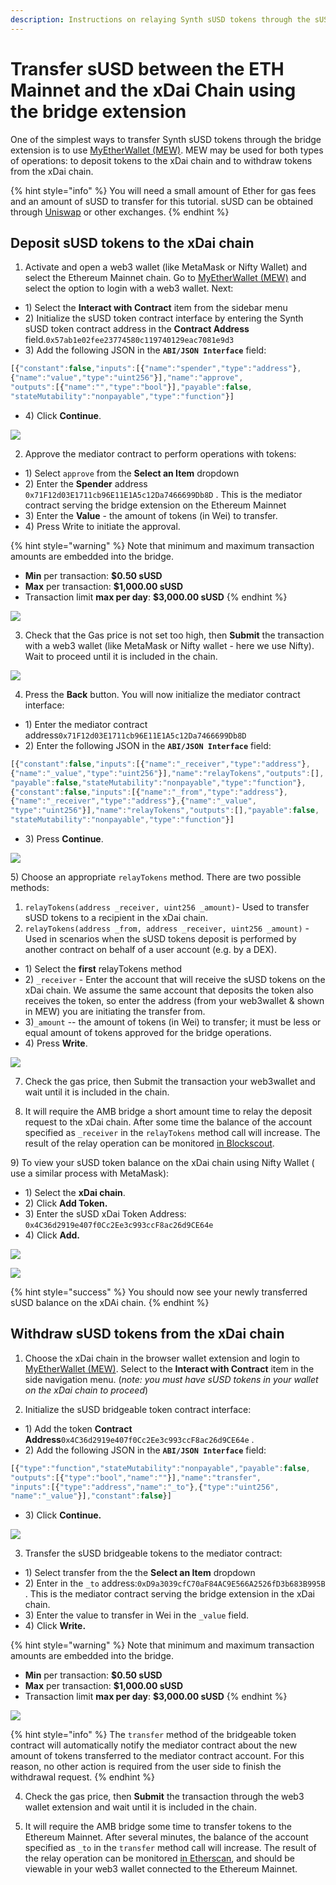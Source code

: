 ```yaml
---
description: Instructions on relaying Synth sUSD tokens through the sUSD bridge extension
---
```


# Transfer sUSD between the ETH Mainnet and the xDai Chain using the bridge extension

One of the simplest ways to transfer Synth sUSD tokens through the bridge extension is to use [MyEtherWallet \(MEW\)](https://www.myetherwallet.com/access-my-wallet). MEW may be used for both types of operations: to deposit tokens to the xDai chain and to withdraw tokens from the xDai chain.

{% hint style="info" %}
You will need a small amount of Ether for gas fees and an amount of sUSD to transfer for this tutorial. sUSD can be obtained through [Uniswap](https://uniswap.exchange/) or other exchanges.
{% endhint %}

## Deposit sUSD tokens to the xDai chain

1. Activate and open a web3 wallet \(like MetaMask or Nifty Wallet\) and select the Ethereum Mainnet chain. Go to [MyEtherWallet \(MEW\)](https://www.myetherwallet.com/access-my-wallet) and select the option to login with a web3 wallet. Next:

* 1\) Select the **Interact with Contract** item from the sidebar menu
* 2\) Initialize the sUSD token contract interface by entering the Synth sUSD token contract address in the **Contract Address** field.`0x57ab1e02fee23774580c119740129eac7081e9d3` 
* 3\) Add the following JSON in the **`ABI/JSON Interface`** field: 

```javascript
[{"constant":false,"inputs":[{"name":"spender","type":"address"},
{"name":"value","type":"uint256"}],"name":"approve",
"outputs":[{"name":"","type":"bool"}],"payable":false,
"stateMutability":"nonpayable","type":"function"}]
```

* 4\) Click **Continue**.

![](../../.gitbook/assets/susd1.png)

2. Approve the mediator contract to perform operations with tokens:

* 1\) Select `approve` from the **Select an Item** dropdown
* 2\) Enter the **Spender** address `0x71F12d03E1711cb96E11E1A5c12Da7466699Db8D` . This is the mediator contract serving the bridge extension on the Ethereum Mainnet
* 3\) Enter the **Value** - the amount of tokens \(in Wei\) to transfer.
* 4\) Press Write to initiate the approval.

{% hint style="warning" %}
Note that minimum and maximum transaction amounts are embedded into the bridge. 

* **Min** per transaction: **$0.50 sUSD**
* **Max** per transaction: **$1,000.00 sUSD**
* Transaction limit **max per day**: **$3,000.00 sUSD**
{% endhint %}

![](../../.gitbook/assets/susd2.png)

3. Check that the Gas price is not set too high, then **Submit** the transaction with a web3 wallet \(like MetaMask or Nifty wallet - here we use Nifty\). Wait to proceed until it is included in the chain.

![](../../.gitbook/assets/susd3.png)

4. Press the **Back** button. You will now initialize the mediator contract interface:

* 1\) Enter the mediator contract address`0x71F12d03E1711cb96E11E1A5c12Da7466699Db8D` 
* 2\) Enter the following JSON in the **`ABI/JSON Interface`** field:

```javascript
[{"constant":false,"inputs":[{"name":"_receiver","type":"address"},
{"name":"_value","type":"uint256"}],"name":"relayTokens","outputs":[],
"payable":false,"stateMutability":"nonpayable","type":"function"},
{"constant":false,"inputs":[{"name":"_from","type":"address"},
{"name":"_receiver","type":"address"},{"name":"_value",
"type":"uint256"}],"name":"relayTokens","outputs":[],"payable":false,
"stateMutability":"nonpayable","type":"function"}]
```

* 3\) Press **Continue**.

![](../../.gitbook/assets/susd4.png)

5\) Choose an appropriate `relayTokens` method. There are two possible methods:

1. `relayTokens(address _receiver, uint256 _amount)`- Used to transfer sUSD tokens to a recipient in the xDai chain.
2. `relayTokens(address _from, address _receiver, uint256 _amount)` - Used in scenarios when the sUSD tokens deposit is performed by another contract on behalf of a user account \(e.g. by a DEX\).

* 1\) Select the **first** relayTokens method
* 2\) `_receiver` - Enter the account that will receive the sUSD tokens on the xDai chain. We assume the same account that deposits the token also receives the token, so enter the address \(from your web3wallet & shown in MEW\) you are initiating the transfer from.
* 3\)`_amount` -- the amount of tokens \(in Wei\) to transfer; it must be less or equal amount of tokens approved for the bridge operations.
* 4\) Press **Write**.

![](../../.gitbook/assets/susd5.png)

7. Check the gas price, then Submit the transaction your web3wallet and wait until it is included in the chain.

8. It will require the AMB bridge a short amount time to relay the deposit request to the xDai chain. After some time the balance of the account specified as `_receiver` in the `relayTokens` method call will increase. The result of the relay operation can be monitored [in Blockscout](https://blockscout.com/poa/xdai/tokens/0x4c36d2919e407f0cc2ee3c993ccf8ac26d9ce64e/token_transfers).

9\) To view your sUSD token balance on the xDai chain using Nifty Wallet \( use a similar process with MetaMask\):

* 1\) Select the **xDai chain**.
* 2\) Click **Add Token.**
* 3\) Enter the sUSD xDai Token Address:  `0x4C36d2919e407f0Cc2Ee3c993ccF8ac26d9CE64e` 
* 4\) Click **Add.**

![](../../.gitbook/assets/nifty1.png)

![](../../.gitbook/assets/nifty2.png)

{% hint style="success" %}
You should now see your newly transferred sUSD balance on the xDAi chain.
{% endhint %}

## Withdraw sUSD tokens from the xDai chain

1. Choose the xDai chain in the browser wallet extension and login to [MyEtherWallet \(MEW\)](https://www.myetherwallet.com/access-my-wallet). Select to the **Interact with Contract** item in the side navigation menu. \(_note: you must have sUSD tokens in your wallet on the xDai chain to proceed_\)

2. Initialize the sUSD bridgeable token contract interface:

* 1\) Add the token **Contract Address**`0x4C36d2919e407f0Cc2Ee3c993ccF8ac26d9CE64e` .
* 2\) Add the following JSON in the **`ABI/JSON Interface`** field:

```javascript
[{"type":"function","stateMutability":"nonpayable","payable":false,
"outputs":[{"type":"bool","name":""}],"name":"transfer",
"inputs":[{"type":"address","name":"_to"},{"type":"uint256",
"name":"_value"}],"constant":false}]
```

* 3\) Click **Continue.**

![](../../.gitbook/assets/send1.png)

3. Transfer the sUSD bridgeable tokens to the mediator contract:

* 1\) Select transfer from the the **Select an Item** dropdown
* 2\) Enter in the `_to` address:`0xD9a3039cfC70aF84AC9E566A2526fD3b683B995B` . This is the  mediator contract serving the bridge extension in the xDai chain.
* 3\) Enter the value to transfer in Wei in the `_value` field.
* 4\) Click **Write.**

{% hint style="warning" %}
Note that minimum and maximum transaction amounts are embedded into the bridge. 

* **Min** per transaction: **$0.50 sUSD**
* **Max** per transaction: **$1,000.00 sUSD**
* Transaction limit **max per day**: **$3,000.00 sUSD**
{% endhint %}

![](../../.gitbook/assets/send2%20%281%29.png)

{% hint style="info" %}
The `transfer` method of the bridgeable token contract will automatically notify the mediator contract about the new amount of tokens transferred to the mediator contract account. For this reason, no other action is required from the user side to finish the withdrawal request.
{% endhint %}

4. Check the gas price, then **Submit** the transaction through the web3 wallet extension and wait until it is included in the chain.

5. It will require the AMB bridge some time to transfer tokens to the Ethereum Mainnet. After several minutes, the balance of the account specified as `_to` in the `transfer` method call will increase. The result of the relay operation can be monitored [in Etherscan](https://etherscan.io/token/0x57ab1e02fee23774580c119740129eac7081e9d3?a=0x71f12d03e1711cb96e11e1a5c12da7466699db8d), and should be viewable in your web3 wallet connected to the Ethereum Mainnet.

